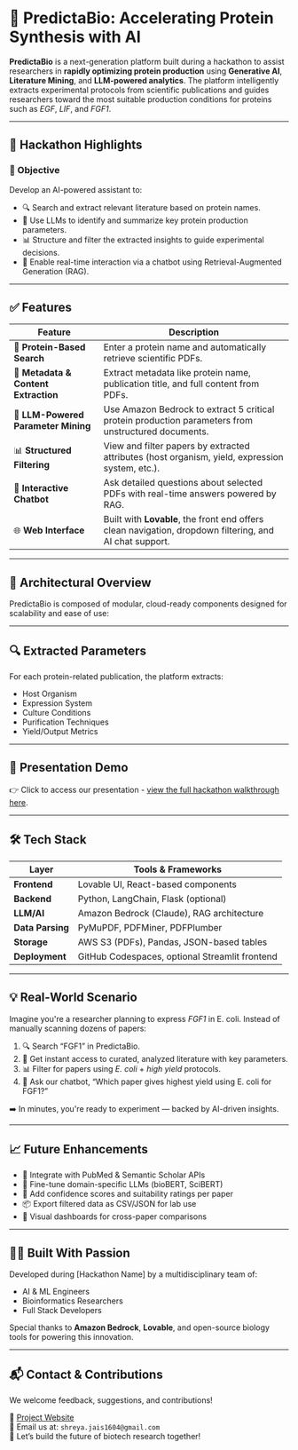 # 🧬 PredictaBio: Accelerating Protein Synthesis with AI

**PredictaBio** is a next-generation platform built during a hackathon to assist researchers in **rapidly optimizing protein production** using **Generative AI**, **Literature Mining**, and **LLM-powered analytics**. The platform intelligently extracts experimental protocols from scientific publications and guides researchers toward the most suitable production conditions for proteins such as *EGF*, *LIF*, and *FGF1*.

---

## 🚀 Hackathon Highlights

### 🎯 Objective

Develop an AI-powered assistant to:

- 🔍 Search and extract relevant literature based on protein names.
- 🧠 Use LLMs to identify and summarize key protein production parameters.
- 📊 Structure and filter the extracted insights to guide experimental decisions.
- 🤖 Enable real-time interaction via a chatbot using Retrieval-Augmented Generation (RAG).

---

## ✅ Features

| Feature | Description |
|--------|-------------|
| 🔬 **Protein-Based Search** | Enter a protein name and automatically retrieve scientific PDFs. |
| 📄 **Metadata & Content Extraction** | Extract metadata like protein name, publication title, and full content from PDFs. |
| 🧠 **LLM-Powered Parameter Mining** | Use Amazon Bedrock to extract 5 critical protein production parameters from unstructured documents. |
| 📊 **Structured Filtering** | View and filter papers by extracted attributes (host organism, yield, expression system, etc.). |
| 🤖 **Interactive Chatbot** | Ask detailed questions about selected PDFs with real-time answers powered by RAG. |
| 🌐 **Web Interface** | Built with **Lovable**, the front end offers clean navigation, dropdown filtering, and AI chat support. |

---
## 🔧 Architectural Overview

PredictaBio is composed of modular, cloud-ready components designed for scalability and ease of use:


---

## 🔍 Extracted Parameters

For each protein-related publication, the platform extracts:

- Host Organism  
- Expression System  
- Culture Conditions  
- Purification Techniques  
- Yield/Output Metrics

---

## 📸 Presentation Demo

👉 Click to access our presentation - [view the full hackathon walkthrough here](https://www.beautiful.ai/player/-OMSiU-9dqFjIIx2bRR5/PredictaBio-Accelerating-Protein-Synthesis-with-AI).

---

## 🛠 Tech Stack

| Layer         | Tools & Frameworks                             |
|---------------|-------------------------------------------------|
| **Frontend**   | Lovable UI, React-based components             |
| **Backend**    | Python, LangChain, Flask (optional)            |
| **LLM/AI**     | Amazon Bedrock (Claude), RAG architecture      |
| **Data Parsing** | PyMuPDF, PDFMiner, PDFPlumber               |
| **Storage**     | AWS S3 (PDFs), Pandas, JSON-based tables       |
| **Deployment**  | GitHub Codespaces, optional Streamlit frontend|

---

## 💡 Real-World Scenario

Imagine you're a researcher planning to express *FGF1* in E. coli. Instead of manually scanning dozens of papers:

1. 🔍 Search “FGF1” in PredictaBio.
2. 📄 Get instant access to curated, analyzed literature with key parameters.
3. 📊 Filter for papers using *E. coli* + *high yield* protocols.
4. 🤖 Ask our chatbot, “Which paper gives highest yield using E. coli for FGF1?”

➡️ In minutes, you're ready to experiment — backed by AI-driven insights.

---

## 📈 Future Enhancements

- 🧬 Integrate with PubMed & Semantic Scholar APIs  
- 🧠 Fine-tune domain-specific LLMs (bioBERT, SciBERT)  
- 🧪 Add confidence scores and suitability ratings per paper  
- 📦 Export filtered data as CSV/JSON for lab use  
- 🧬 Visual dashboards for cross-paper comparisons  

---

## 👩‍🔬 Built With Passion

Developed during [Hackathon Name] by a multidisciplinary team of:

- AI & ML Engineers  
- Bioinformatics Researchers  
- Full Stack Developers  

Special thanks to **Amazon Bedrock**, **Lovable**, and open-source biology tools for powering this innovation.

---

## 📬 Contact & Contributions

We welcome feedback, suggestions, and contributions!

🔗 [Project Website](https://github.com/YourRepoLink)  
📧 Email us at: `shreya.jais1604@gmail.com`  
💬 Let’s build the future of biotech research together!

